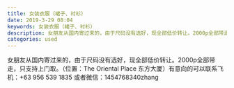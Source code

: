 ```yaml
---
title: 女装衣服（裙子、衬衫）
date: 2019-3-29 08:04
keywords: 女装衣服（裙子、衬衫）
description: 女朋友从国内寄过来的，由于尺码没有选好，现全部低价转让。2000p全部带走，只支持上门取。（位置：TheOrientalPlace东方大厦）有意向的可以联系飞机：+639565391835或者微信：1454768340zhang
categories: used
---
```

<td class="t_f" id="postmessage_3334599">

女朋友从国内寄过来的，由于尺码没有选好，现全部低价转让。2000p全部带走，只支持上门取。（位置：The Oriental Place 东方大厦）有意向的可以联系飞机：+63 956 539 1835 或者微信：1454768340zhang<br/>
<img alt="" border="0" class="zoom" data-cf-modified-aab025a50341efd29f2d6b74-="" file="http://www.flw.ph/data/appbyme/upload/image/201903/29/LJx78fj3Sl2m.jpg" id="aimg_V0MDt" lazyloadthumb="1" onclick="" onmouseover="" src="http://www.flw.ph/data/appbyme/upload/image/201903/29/LJx78fj3Sl2m.jpg"/><br/>
<br/>
<img alt="" border="0" class="zoom" data-cf-modified-aab025a50341efd29f2d6b74-="" file="http://www.flw.ph/data/appbyme/upload/image/201903/29/lgUzr2Nfu8c1.jpg" id="aimg_PRZrn" lazyloadthumb="1" onclick="" onmouseover="" src="http://www.flw.ph/data/appbyme/upload/image/201903/29/lgUzr2Nfu8c1.jpg"/><br/>
<br/>
<img alt="" border="0" class="zoom" data-cf-modified-aab025a50341efd29f2d6b74-="" file="http://www.flw.ph/data/appbyme/upload/image/201903/29/6Vdfzpcs2ABc.jpg" id="aimg_d3aZa" lazyloadthumb="1" onclick="" onmouseover="" src="http://www.flw.ph/data/appbyme/upload/image/201903/29/6Vdfzpcs2ABc.jpg"/><br/>
<br/>
<img alt="" border="0" class="zoom" data-cf-modified-aab025a50341efd29f2d6b74-="" file="http://www.flw.ph/data/appbyme/upload/image/201903/29/VpdNs7X7Onc6.jpg" id="aimg_AHV3n" lazyloadthumb="1" onclick="" onmouseover="" src="http://www.flw.ph/data/appbyme/upload/image/201903/29/VpdNs7X7Onc6.jpg"/><br/>
<br/>
</td>
